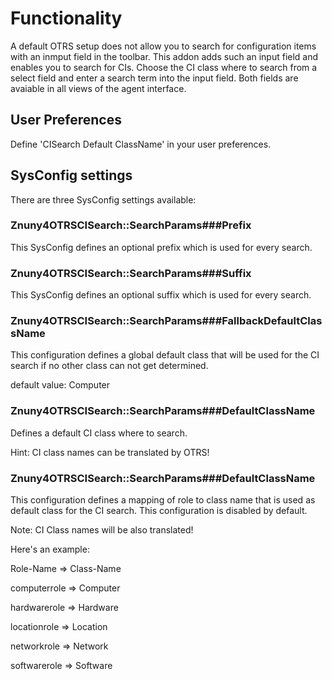 # Functionality

A default OTRS setup does not allow you to search for configuration items with an inmput field in the toolbar.
This addon adds such an input field and enables you to search for CIs. Choose the CI class where to search from a select field and enter a search term into the input field. Both fields are avaiable in all views of the agent interface.

## User Preferences

Define 'CISearch Default ClassName' in your user preferences.

## SysConfig settings

There are three SysConfig settings available:

### Znuny4OTRSCISearch::SearchParams###Prefix

This SysConfig defines an optional prefix which is used for every search.

### Znuny4OTRSCISearch::SearchParams###Suffix

This SysConfig defines an optional suffix which is used for every search.

### Znuny4OTRSCISearch::SearchParams###FallbackDefaultClassName

This configuration defines a global default class that will be used for the CI search if no other class can not get determined.

default value: Computer

### Znuny4OTRSCISearch::SearchParams###DefaultClassName

Defines a default CI class where to search.

Hint: CI class names can be translated by OTRS!

### Znuny4OTRSCISearch::SearchParams###DefaultClassName

This configuration defines a mapping of role to class name that is used as default class for the CI search.
This configuration is disabled by default.

Note: CI Class names will be also translated!

Here's an example:

Role-Name  =>  Class-Name

computerrole => Computer

hardwarerole => Hardware

locationrole => Location

networkrole  => Network

softwarerole => Software
